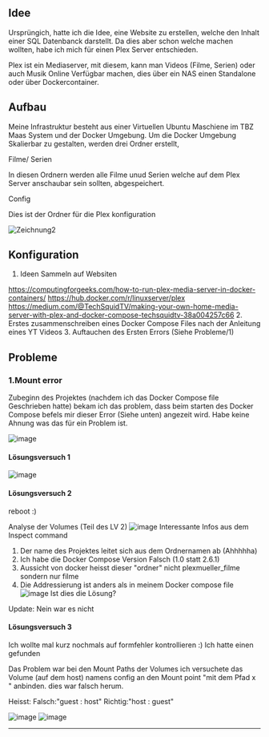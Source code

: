 ## Idee
Ursprüngich, hatte ich die Idee, eine Website zu erstellen, welche den Inhalt einer SQL Datenbanck darstellt. Da dies aber schon welche machen wollten, habe ich mich für einen Plex Server entschieden.

Plex ist ein Mediaserver, mit diesem, kann man Videos (Filme, Serien) oder auch Musik Online Verfügbar machen, dies über ein NAS einen Standalone oder über Dockercontainer. 

## Aufbau 
Meine Infrastruktur besteht aus einer Virtuellen Ubuntu Maschiene im TBZ Maas System und der Docker Umgebung. 
Um die Docker Umgebung Skalierbar zu gestalten, werden drei Ordner erstellt, 

Filme/ Serien

In diesen Ordnern werden alle Filme unud Serien welche auf dem Plex Server anschaubar sein sollten, abgespeichert. 

Config

Dies ist der Ordner für die Plex konfiguration

![Zeichnung2](https://user-images.githubusercontent.com/63262820/178158434-e346ccaf-31cf-4e89-a8fc-a5043d400442.png)

## Konfiguration
1. Ideen Sammeln auf Websiten 

https://computingforgeeks.com/how-to-run-plex-media-server-in-docker-containers/
https://hub.docker.com/r/linuxserver/plex
https://medium.com/@TechSquidTV/making-your-own-home-media-server-with-plex-and-docker-compose-techsquidtv-38a004257c66
2. Erstes zusammenschreiben eines Docker Compose Files nach der Anleitung eines YT Videos
3. Auftauchen des Ersten Errors (Siehe Probleme/1)

## Probleme

### 1.Mount error 
Zubeginn des Projektes (nachdem ich das Docker Compose file Geschrieben hatte) bekam ich das problem, dass beim starten des Docker Compose befels mir dieser Error (Siehe unten) angezeit wird. Habe keine Ahnung was das für ein Problem ist.

![image](https://user-images.githubusercontent.com/63262820/178159934-2b1179f0-b9e9-42d0-9a5b-aedda597b0e1.png)
#### Lösungsversuch 1
![image](https://user-images.githubusercontent.com/63262820/178335616-1ec8e9f7-80eb-4820-b0de-8a87907e7a8d.png)
#### Lösungsversuch 2
reboot :)

Analyse der Volumes (Teil des LV 2)
![image](https://user-images.githubusercontent.com/63262820/178340939-1bfcd237-e95a-4c57-8519-7b4259ea60d4.png)
Interessante Infos aus dem Inspect command
1. Der name des Projektes leitet sich aus dem Ordnernamen ab (Ahhhhha)
2. Ich habe die Docker Compose Version Falsch (1.0 statt 2.6.1)
3. Aussicht von docker heisst dieser "ordner" nicht plexmueller_filme sondern nur filme
4. Die Addressierung ist anders als in meinem Docker compose file ![image](https://user-images.githubusercontent.com/63262820/178341543-c0640268-a641-4ad2-a31a-e808bb4fdd61.png)
Ist dies die Lösung? 

Update: Nein war es nicht 

#### Lösungsversuch 3
Ich wollte mal kurz nochmals auf formfehler kontrollieren :) Ich hatte einen gefunden 

Das Problem war bei den Mount Paths der Volumes ich versuchete das Volume (auf dem host) namens config an den Mount point "mit dem Pfad x " anbinden. dies war falsch herum. 

Heisst: Falsch:"guest : host" Richtig:"host : guest"

![image](https://user-images.githubusercontent.com/63262820/178344198-958a24eb-ce14-4a74-897a-ad7b7a584b72.png)
![image](https://user-images.githubusercontent.com/63262820/178344213-82dc840f-c98e-4601-912b-62d7c34ad717.png)



---
